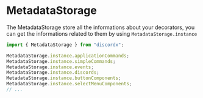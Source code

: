 # MetadataStorage

The MetadataStorage store all the informations about your decorators, you can get the informations related to them by using `MetadataStorage.instance`

```ts
import { MetadataStorage } from "discordx";

MetadataStorage.instance.applicationCommands;
MetadataStorage.instance.simpleCommands;
MetadataStorage.instance.events;
MetadataStorage.instance.discords;
MetadataStorage.instance.buttonComponents;
MetadataStorage.instance.selectMenuComponents;
// ...
```
